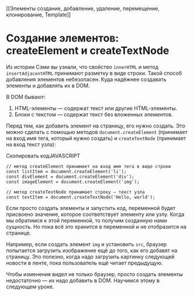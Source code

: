 [[Элементы создание, добавление, удаление, перемещение, клонирование, Template]]
# Создание элементов: createElement и createTextNode

Из истории Сэми вы узнали, что свойство `innerHTML` и метод `insertAdjacentHTML` принимают разметку в виде строки. Такой способ добавления элементов небезопасен. Куда надёжнее создавать элементы и добавлять их в DOM.

В DOM бывают:

1.  HTML-элементы — содержат текст или другие HTML-элементы.
2.  Блоки с текстом — содержат текст без вложенных элементов.

Перед тем, как добавить элемент на страницу, его нужно создать. Это можно сделать с помощью методов `document.createElement` (принимает на вход имя тега, который нужно создать) и `createTextNode` (принимает на вход текст узла):

Скопировать кодJAVASCRIPT

```
// метод createElement принимает на вход имя тега в виде строки
const listItem = document.createElement('li');
const divElement = document.createElement('div');
const imageElement = document.createElement('img');

// метод createTextNode принимает строку — текст узла
const textItem = document.createTextNode('Hello, world'); 
```

Если просто создать элементы и запустить код, переменной будет присвоено значение, которое соответствует элементу или узлу. Когда мы обратимся к этой переменной, то получим созданную нами сущность. Но пока всё это хранится в переменной и не отобразится на странице.

Например, если создать элемент `img` и установить `src`, браузер попытается загрузить изображение ещё до того, как его добавят на страницу. Это полезно, когда надо загрузить картинку следующей новости в ленте, пока пользователь ещё читает предыдущую.

Чтобы изменения видел не только браузер, просто создать элементы недостаточно — их надо добавить в DOM. Научимся этому в следующем уроке.
